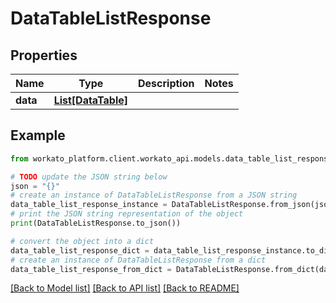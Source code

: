 # DataTableListResponse


## Properties

Name | Type | Description | Notes
------------ | ------------- | ------------- | -------------
**data** | [**List[DataTable]**](DataTable.md) |  | 

## Example

```python
from workato_platform.client.workato_api.models.data_table_list_response import DataTableListResponse

# TODO update the JSON string below
json = "{}"
# create an instance of DataTableListResponse from a JSON string
data_table_list_response_instance = DataTableListResponse.from_json(json)
# print the JSON string representation of the object
print(DataTableListResponse.to_json())

# convert the object into a dict
data_table_list_response_dict = data_table_list_response_instance.to_dict()
# create an instance of DataTableListResponse from a dict
data_table_list_response_from_dict = DataTableListResponse.from_dict(data_table_list_response_dict)
```
[[Back to Model list]](../README.md#documentation-for-models) [[Back to API list]](../README.md#documentation-for-api-endpoints) [[Back to README]](../README.md)


